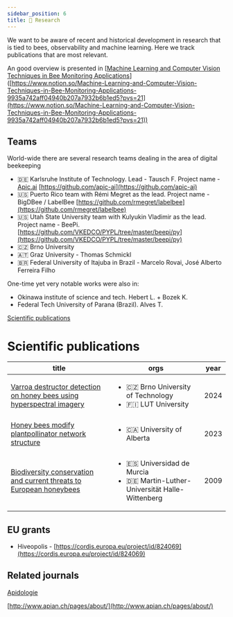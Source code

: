 ```yaml
---
sidebar_position: 6
title: 🔬 Research
---
```


We want to be aware of recent and historical development in research that is tied to bees, observability and machine learning. Here we track publications that are most relevant.

An good overview is presented in [[Machine Learning and Computer Vision Techniques in Bee Monitoring Applications](https://arxiv.org/pdf/2208.00085.pdf)]([https://www.notion.so/Machine-Learning-and-Computer-Vision-Techniques-in-Bee-Monitoring-Applications-9935a742aff04940b207a7932b6b1ed5?pvs=21](https://www.notion.so/Machine-Learning-and-Computer-Vision-Techniques-in-Bee-Monitoring-Applications-9935a742aff04940b207a7932b6b1ed5?pvs=21))

## Teams

World-wide there are several research teams dealing in the area of digital beekeeping

- 🇩🇪 Karlsruhe Institute of Technology. Lead - Tausch F. Project name - [Apic.ai](http://Apic.ai) [https://github.com/apic-ai](https://github.com/apic-ai)
- 🇺🇸 Puerto Rico team with Rémi Megret as the lead. Project name - BigDBee / LabelBee [https://github.com/rmegret/labelbee](https://github.com/rmegret/labelbee)
- 🇺🇸 Utah State University team with Kulyukin Vladimir as the lead. Project name - BeePi. [https://github.com/VKEDCO/PYPL/tree/master/beepi/py](https://github.com/VKEDCO/PYPL/tree/master/beepi/py)
- 🇨🇿 Brno University
- 🇦🇹 Graz University - Thomas Schmickl
- 🇧🇷 Federal University of Itajuba in Brazil - Marcelo Rovai, José Alberto Ferreira Filho

One-time yet very notable works were also in:

- Okinawa institute of science and tech. Hebert L. + Bozek K.
- Federal Tech University of Parana (Brazil). Alves T.

[Scientific publications](https://www.notion.so/dd0f4ebdb6fd4b78b60cf376ac2466e0?pvs=21)

# Scientific publications

<!-- QueryToSerialize: table WITHOUT ID "[" + default(title, file.name) + "]" + default( "("+  replace(replace(file.path, "gratheon.com/", ""), " ", "%20") + ")", "") as title, orgs, year FROM "gratheon.com/about/research" WHERE file.name != "index"  SORT year desc -->
<!-- SerializedQuery: table WITHOUT ID "[" + default(title, file.name) + "]" + default( "("+  replace(replace(file.path, "gratheon.com/", ""), " ", "%20") + ")", "") as title, orgs, year FROM "gratheon.com/about/research" WHERE file.name != "index"  SORT year desc -->

| title                                                                                                                                                                            | orgs                                                                                                 | year |
| -------------------------------------------------------------------------------------------------------------------------------------------------------------------------------- | ---------------------------------------------------------------------------------------------------- | ---- |
| [Varroa destructor detection on honey bees using hyperspectral imagery](about/research/Varroa%20destructor%20detection%20on%20honey%20bees%20using%20hyperspectral%20imagery.md) | <ul><li>🇨🇿 Brno University of Technology</li><li>🇫🇮 LUT University</li></ul>                     | 2024 |
| [Honey bees modify plantpollinator network structure](about/research/Honey%20bees%20modify%20plantpollinator%20network%20structure.md)                                           | <ul><li>🇨🇦 University of Alberta</li></ul>                                                         | 2023 |
| [Biodiversity conservation and current threats to European honeybees](about/research/Biodiversity%20conservation%20and%20current%20threats%20to%20European%20honeybees.md)       | <ul><li>🇪🇸 Universidad de Murcia</li><li>🇩🇪 Martin-Luther-Universität Halle-Wittenberg</li></ul> | 2009 |
<!-- SerializedQuery END -->


## EU grants

- Hiveopolis - [https://cordis.europa.eu/project/id/824069](https://cordis.europa.eu/project/id/824069)

## Related journals

[Apidologie](https://www.springer.com/journal/13592)

[http://www.apian.ch/pages/about/](http://www.apian.ch/pages/about/)

